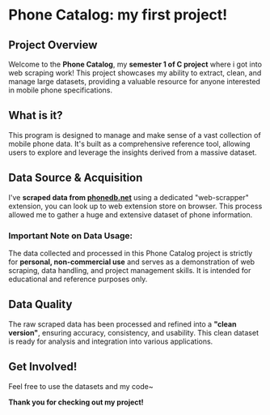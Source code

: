 # Phone Catalog: my first project!

## Project Overview

Welcome to the **Phone Catalog**, my **semester 1 of C project** where i got into web scraping work! This project showcases my ability to extract, clean, and manage large datasets, providing a valuable resource for anyone interested in mobile phone specifications.

## What is it?

This program is designed to manage and make sense of a vast collection of mobile phone data. It's built as a comprehensive reference tool, allowing users to explore and leverage the insights derived from a massive dataset.

## Data Source & Acquisition

I've **scraped data from [phonedb.net](https://phonedb.net)** using a dedicated "web-scrapper" extension, you can look up to web extension store on browser. This process allowed me to gather a huge and extensive dataset of phone information.

### Important Note on Data Usage:

The data collected and processed in this Phone Catalog project is strictly for **personal, non-commercial use** and serves as a demonstration of web scraping, data handling, and project management skills. It is intended for educational and reference purposes only.

## Data Quality

The raw scraped data has been processed and refined into a **"clean version"**, ensuring accuracy, consistency, and usability. This clean dataset is ready for analysis and integration into various applications.

## Get Involved!

Feel free to use the datasets and my code~

**Thank you for checking out my project!**
